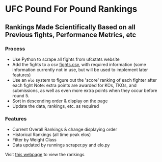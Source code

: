 # UFC Pound For Pound Rankings

## Rankings Made Scientifically Based on all Previous fights, Performance Metrics, etc

### Process

- Use Python to scrape all fights from ufcstats website
- Add the fights to a csv [fights.csv](/fights.csv), with required information (some information currently not in use, but will be used to implement later features)
- Use an `elo` system to figure out the 'score' ranking of each fighter after each fight
    Note: extra points are awarded for KOs, TKOs, and submissions, as well as even more extra points when they occur before round 5.
- Sort in descending order & display on the page
- Update the data, rankings, etc. as required

### Features

- Current Overall Rankings & change displaying order
- Historical Rankings (all time peak elos)
- Filter by Weight Class
- Data updated by runnings scraper.py and elo.py

Visit [this webpage](https://intelligent-username.github.io/UFC-P4P/) to view the rankings

